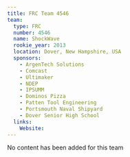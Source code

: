 ```yaml
---
title: FRC Team 4546
team:
  type: FRC
  number: 4546
  name: ShockWave
  rookie_year: 2013
  location: Dover, New Hampshire, USA
  sponsors:
    - ArgenTech Solutions
    - Comcast
    - Ultimaker
    - NDEP
    - IPSUMM
    - Dominos Pizza
    - Patten Tool Engineering
    - Portsmouth Naval Shipyard
    - Dover Senior High School
  links:
    Website: 
---
```

No content has been added for this team